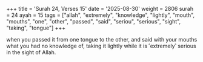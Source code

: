 +++
title = 'Surah 24, Verses 15'
date = '2025-08-30'
weight = 2806
surah = 24
ayah = 15
tags = ["allah", "extremely", "knowledge", "lightly", "mouth", "mouths", "one", "other", "passed", "said", "seriou", "serious", "sight", "taking", "tongue"]
+++

when you passed it from one tongue to the other, and said with your mouths what you had no knowledge of, taking it lightly while it is ˹extremely˺ serious in the sight of Allah.